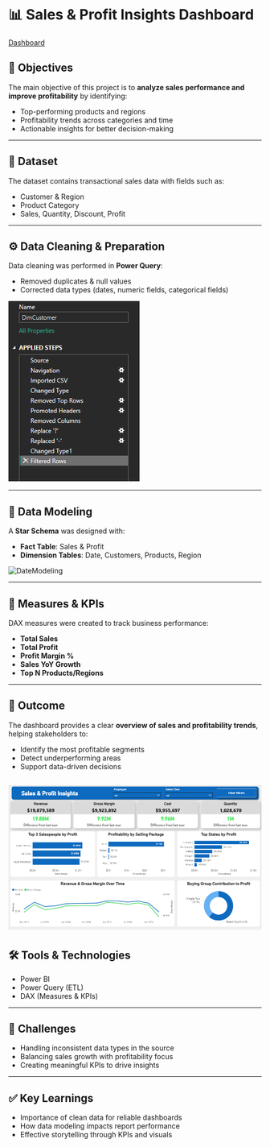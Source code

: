 # 📊 Sales & Profit Insights Dashboard

[Dashboard](Resources/Dashboard.gif)

## 🎯 Objectives

The main objective of this project is to **analyze sales performance and improve profitability** by identifying:

- Top-performing products and regions
- Profitability trends across categories and time
- Actionable insights for better decision-making

---

## 📂 Dataset

The dataset contains transactional sales data with fields such as:

- Customer & Region
- Product Category
- Sales, Quantity, Discount, Profit

---

## ⚙️ Data Cleaning & Preparation

Data cleaning was performed in **Power Query**:

- Removed duplicates & null values
- Corrected data types (dates, numeric fields, categorical fields)

![PowerQuery](Resources/Power_Query_Customer.png)

---

## 🔗 Data Modeling

A **Star Schema** was designed with:

- **Fact Table**: Sales & Profit
- **Dimension Tables**: Date, Customers, Products, Region

![DateModeling](Resources/Data%Modelling.png)

---

## 📐 Measures & KPIs

DAX measures were created to track business performance:

- **Total Sales**
- **Total Profit**
- **Profit Margin %**
- **Sales YoY Growth**
- **Top N Products/Regions**

---

## 🚀 Outcome

The dashboard provides a clear **overview of sales and profitability trends**, helping stakeholders to:

- Identify the most profitable segments
- Detect underperforming areas
- Support data-driven decisions

## ![overview](Resources/Overview%20Page.PNG)

## 🛠️ Tools & Technologies

- Power BI
- Power Query (ETL)
- DAX (Measures & KPIs)

---

## 🚧 Challenges

- Handling inconsistent data types in the source
- Balancing sales growth with profitability focus
- Creating meaningful KPIs to drive insights

---

## ✅ Key Learnings

- Importance of clean data for reliable dashboards
- How data modeling impacts report performance
- Effective storytelling through KPIs and visuals
